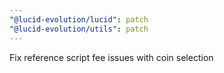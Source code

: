 ```yaml
---
"@lucid-evolution/lucid": patch
"@lucid-evolution/utils": patch
---
```


Fix reference script fee issues with coin selection
